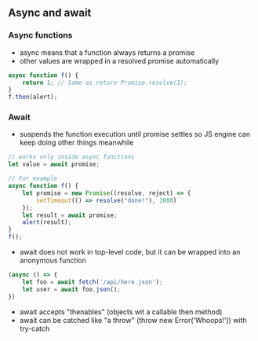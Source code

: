 ## Async and await

### Async functions
- async means that a function always returns a promise
- other values are wrapped in a resolved promise automatically
```javascript
async function f() {
    return 1; // Same as return Promise.resolve(1);
}
f.then(alert);
```

### Await
- suspends the function execution until promise settles so JS engine can keep doing other things meanwhile
```javascript
// works only inside async functions
let value = await promise;

// For example
async function f() {
    let promise = new Promise((resolve, reject) => {
        setTimeout(() => resolve("done!"), 1000)
    });
    let result = await promise;
    alert(result);
}
f();
```

- await does not work in top-level code, but it can be wrapped into an anonymous function
```javascript
(async () => {
    let foo = await fetch('/api/here.json');
    let user = await foo.json();
})
```

- await accepts "thenables" (objects wit a callable then method)
- await can be catched like "a throw" (throw new Error('Whoops!')) with try-catch